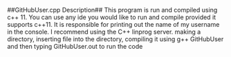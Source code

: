 ##GitHubUser.cpp Description##
This program is run and compiled using c++ 11. You can use any ide you would like to run and compile provided it supports c++11.
It is responsible for printing out the name of my username in the console. I recommend using the C++ linprog server. making a directory, inserting file into the directory,
compiling it using g++ GitHubUser and then typing GitHubUser.out to run the code
